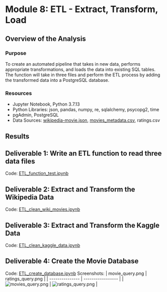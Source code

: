 #  Module 8: ETL - Extract, Transform, Load

## Overview of the Analysis

### Purpose
To create an automated pipeline that takes in new data, performs appropriate transformations, and loads the data into existing SQL tables. The function will take in three files and perform the ETL process by adding the transformed data into a PostgreSQL database. 

### Resources
* Jupyter Notebook, Python 3.7.13
* Python Libraries: json, pandas, numpy, re, sqlalchemy, psycopg2, time
* pgAdmin, PostgreSQL
* Data Sources: [wikipedia-movie.json](https://github.com/daniel-sh-au/UofT_DataBC_Module08_Movies-ETL/blob/main/Resources/wikipedia-movies.json), [movies_metadata.csv](https://github.com/daniel-sh-au/UofT_DataBC_Module08_Movies-ETL/blob/main/Resources/movies_metadata.csv), ratings.csv

## Results

## Deliverable 1: Write an ETL function to read three data files
Code: [ETL_function_test.ipynb](https://github.com/daniel-sh-au/UofT_DataBC_Module08_Movies-ETL/blob/main/ETL_function_test.ipynb)

## Deliverable 2: Extract and Transform the Wikipedia Data
Code: [ETL_clean_wiki_movies.ipynb](https://github.com/daniel-sh-au/UofT_DataBC_Module08_Movies-ETL/blob/main/ETL_clean_wiki_movies.ipynb)

## Deliverable 3: Extract and Transform the Kaggle Data
Code: [ETL_clean_kaggle_data.ipynb](https://github.com/daniel-sh-au/UofT_DataBC_Module08_Movies-ETL/blob/main/ETL_clean_kaggle_data.ipynb)

## Deliverable 4: Create the Movie Database
Code: [ETL_create_database.ipynb](https://github.com/daniel-sh-au/UofT_DataBC_Module08_Movies-ETL/blob/main/ETL_create_database.ipynb)
Screenshots: 
| movie_query.png | ratings_query.png |
| --------------- | ----------------- |
| ![movies_query.png](https://github.com/daniel-sh-au/UofT_DataBC_Module08_Movies-ETL/blob/main/Resources/movies_query.png) | ![ratings_query.png](https://github.com/daniel-sh-au/UofT_DataBC_Module08_Movies-ETL/blob/main/Resources/ratings_query.png) |
